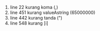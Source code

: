 1. line 22 kurang koma (,)
2. line 451 kurang valueAstring (65000000)
3. line 442 kurang tanda (")
4. line 548 kurang [i]
